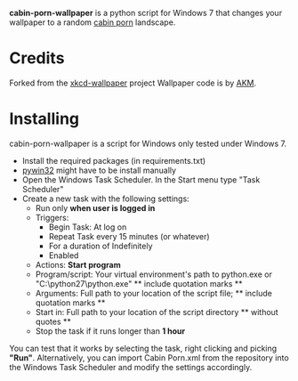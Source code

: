 **cabin-porn-wallpaper** is a python script for Windows 7 that changes your wallpaper to a random [cabin porn](http://cabinporn.com/) landscape.

Credits
=======
Forked from the [xkcd-wallpaper](https://github.com/abody/xkcd-wallpaper) project
Wallpaper code is by [ AKM](http://gabbpuy.blogspot.gr/2007/02/set-windows-wallpaper-from-python.html).

Installing
==========
cabin-porn-wallpaper is a script for Windows only tested under Windows 7.

 * Install the required packages (in requirements.txt)
 * [pywin32](http://sourceforge.net/projects/pywin32/) might have to be install manually
 * Open the Windows Task Scheduler. In the Start menu type "Task Scheduler"
 * Create a new task with the following settings:
   * Run only **when user is logged in**
   * Triggers: 
        * Begin Task: At log on 
        * Repeat Task every 15 minutes (or whatever)
        * For a duration of Indefinitely
        * Enabled
   * Actions: **Start program**
   * Program/script: Your virtual environment's path to python.exe or "C:\python27\python.exe" ** include quotation marks **
   * Arguments: Full path to your location of the script file; ** include quotation marks **
   * Start in: Full path to your location of the script directory ** without quotes **
   * Stop the task if it runs longer than **1 hour**

You can test that it works by selecting the task, right clicking and picking **"Run"**. Alternatively, you can import Cabin Porn.xml from the repository into the Windows Task Scheduler and modify the settings accordingly.
